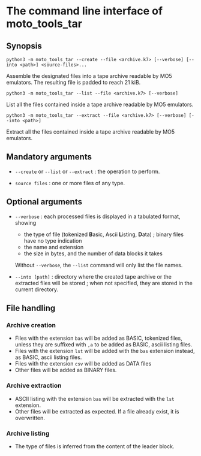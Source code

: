 # The command line interface of moto_tools_tar

## Synopsis

```
python3 -m moto_tools_tar --create --file <archive.k7> [--verbose] [--into <path>] <source-files>...
```

Assemble the designated files into a tape archive readable by MO5 emulators. The resulting file is padded to reach 21 kiB.

```
python3 -m moto_tools_tar --list --file <archive.k7> [--verbose]
```

List all the files contained inside a tape archive readable by MO5 emulators.

```
python3 -m moto_tools_tar --extract --file <archive.k7> [--verbose] [--into <path>]
```

Extract all the files contained inside a tape archive readable by MO5 emulators.

## Mandatory arguments

* `--create` or `--list` or `--extract` : the operation to perform.

* `source files` : one or more files of any type.

## Optional arguments

* `--verbose` : each processed files is displayed in a tabulated format, showing

  * the type of file (tokenized **B**asic, Ascii **L**isting, **D**ata) ; binary files have no type indication
  * the name and extension
  * the size in bytes, and the number of data blocks it takes

  Without `--verbose`, the `--list` command will only list the file names.

* `--into [path]` : directory where the created tape archive or the extracted files will be stored ; when not specified, they are stored in the current directory.

## File handling

### Archive creation

* Files with the extension `bas` will be added as BASIC, tokenized files, unless they are suffixed with `,a` to be added as BASIC, ascii listing files.
* Files with the extension `lst` will be added with the `bas` extension instead, as BASIC, ascii listing files.
* Files with the extension `csv` will be added as DATA files
* Other files will be added as BINARY files.

### Archive extraction

* ASCII listing with the extension `bas` will be extracted with the `lst` extension.
* Other files will be extracted as expected. If a file already exist, it is overwritten.

### Archive listing

* The type of files is inferred from the content of the leader block.
